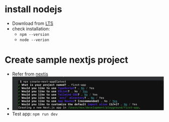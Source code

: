 # install nodejs
- Download from [LTS](https://nodejs.org/en)
- check installation:
  - ```npm --version```
  - ```node --verion```

# Create sample nextjs project
- Refer from [nextjs](https://nextjs.org/docs/getting-started/installation)
- ![create project command](img/01.jpg)
- Test app: ```npm run dev```
